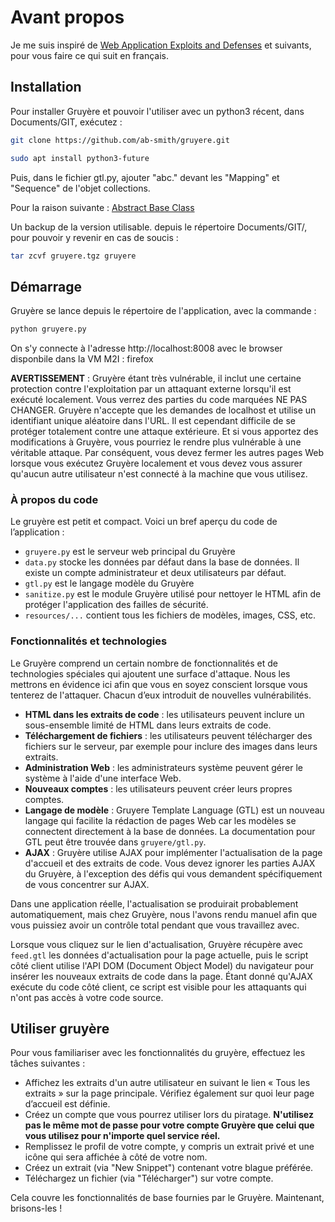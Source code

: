 # Avant propos

Je me suis inspiré de [Web Application Exploits and Defenses](https://google-gruyere.appspot.com/part1) et suivants, pour vous faire
ce qui suit en français.

## Installation

Pour installer Gruyère et pouvoir l'utiliser avec un python3 récent, dans Documents/GIT, exécutez : 

```bash
git clone https://github.com/ab-smith/gruyere.git

sudo apt install python3-future
```

Puis, dans le fichier gtl.py, ajouter "abc." devant les  "Mapping" et "Sequence" de l'objet collections.

Pour la raison suivante : [Abstract Base Class](https://docs.python.org/3/library/collections.abc.html) 


Un backup de la version utilisable. depuis le répertoire Documents/GIT/, pour pouvoir y revenir en cas de soucis :

```bash
tar zcvf gruyere.tgz gruyere
```

## Démarrage 

Gruyère se lance depuis le répertoire de l'application, avec la commande :

```bash
python gruyere.py
```

On s'y connecte à l'adresse http://localhost:8008 avec le browser disponbile dans la VM M2I : firefox 


**AVERTISSEMENT** : Gruyère étant très vulnérable, il inclut une certaine protection contre l'exploitation par un attaquant externe lorsqu'il est exécuté localement. Vous verrez des parties du code marquées NE PAS CHANGER. Gruyère n'accepte que les demandes de localhost et utilise un identifiant unique aléatoire dans l'URL. Il est cependant difficile de se protéger totalement contre une attaque extérieure. Et si vous apportez des modifications à Gruyère, vous pourriez le rendre plus vulnérable à une véritable attaque. Par conséquent, vous devez fermer les autres pages Web lorsque vous exécutez Gruyère localement et vous devez vous assurer qu'aucun autre utilisateur n'est connecté à la machine que vous utilisez.


### À propos du code

Le gruyère est petit et compact. Voici un bref aperçu du code de l’application :

-   `gruyere.py` est le serveur web principal du Gruyère
-   `data.py` stocke les données par défaut dans la base de données. Il existe un compte administrateur et deux utilisateurs par défaut.
-   `gtl.py` est le langage modèle du Gruyère
-   `sanitize.py` est le module Gruyère utilisé pour nettoyer le HTML afin de protéger l'application des failles de sécurité.
-   `resources/...` contient tous les fichiers de modèles, images, CSS, etc.
  

### Fonctionnalités et technologies

Le Gruyère comprend un certain nombre de fonctionnalités et de technologies spéciales qui ajoutent une surface d'attaque. Nous les mettrons en évidence ici afin que vous en soyez conscient lorsque vous tenterez de l'attaquer. Chacun d’eux introduit de nouvelles vulnérabilités.

-   **HTML dans les extraits de code** : les utilisateurs peuvent inclure un sous-ensemble limité de HTML dans leurs extraits de code.
-   **Téléchargement de fichiers** : les utilisateurs peuvent télécharger des fichiers sur le serveur, par exemple pour inclure des images dans leurs extraits.
-   **Administration Web** : les administrateurs système peuvent gérer le système à l'aide d'une interface Web.
-   **Nouveaux comptes** : les utilisateurs peuvent créer leurs propres comptes.
-   **Langage de modèle** : Gruyere Template Language (GTL) est un nouveau langage qui facilite la rédaction de pages Web car les modèles se connectent directement à la base de données. La documentation pour GTL peut être trouvée dans `gruyere/gtl.py`.
-   **AJAX** : Gruyère utilise AJAX pour implémenter l'actualisation de la page d'accueil et des extraits de code. Vous devez ignorer les parties AJAX du Gruyère, à l'exception des défis qui vous demandent spécifiquement de vous concentrer sur AJAX.  

Dans une application réelle, l'actualisation se produirait probablement automatiquement, mais chez Gruyère, nous l'avons rendu manuel afin que vous puissiez avoir un contrôle total pendant que vous travaillez avec. 

Lorsque vous cliquez sur le lien d'actualisation, Gruyère récupère avec `feed.gtl` les données d'actualisation pour la page actuelle, puis le script côté client utilise l'API DOM (Document Object Model) du navigateur pour insérer les nouveaux extraits de code dans la page. Étant donné qu'AJAX exécute du code côté client, ce script est visible pour les attaquants qui n'ont pas accès à votre code source.

  
## Utiliser gruyère

Pour vous familiariser avec les fonctionnalités du gruyère, effectuez les tâches suivantes :

-   Affichez les extraits d'un autre utilisateur en suivant le lien « Tous les extraits » sur la page principale. Vérifiez également sur quoi leur page d’accueil est définie.
-   Créez un compte que vous pourrez utiliser lors du piratage. **N'utilisez pas le même mot de passe pour votre compte Gruyère que celui que vous utilisez pour n'importe quel service réel.**
-   Remplissez le profil de votre compte, y compris un extrait privé et une icône qui sera affichée à côté de votre nom.
-   Créez un extrait (via "New Snippet") contenant votre blague préférée.
-   Téléchargez un fichier (via "Télécharger") sur votre compte.

Cela couvre les fonctionnalités de base fournies par le Gruyère. Maintenant, brisons-les !